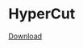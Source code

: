# HyperCut

[Download](https://drive.google.com/file/d/1m4SMd0AJRljBcU1Ndx8prK1N9tRWx5uE/view?usp=sharing)
